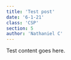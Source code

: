 ```yaml
---
title: 'Test post'
date: '6-1-21'
class: 'CSP'
section: 5
author: 'Nathaniel C'
---
```


Test content goes here.